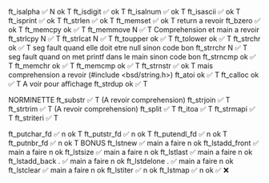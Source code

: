 ft_isalpha ✅  N ok T
ft_isdigit ✅  ok   T
ft_isalnum ✅  ok   T
ft_isascii ✅  ok   T
ft_isprint ✅  ok   T
ft_strlen  ✅  ok   T 
ft_memset  ✅   ok  T   return a revoir
ft_bzero   ✅   ok  T
ft_memcpy      ok ✅ T
ft_memmove      N ✅  T Comprehension et main a revoir
ft_strlcpy      N ✅  T
ft_strlcat      N ✅  T
ft_toupper     ok ✅  T
ft_tolower     ok ✅  T
ft_strchr      ok ✅  T  seg fault quand elle doit etre null sinon code bon
ft_strrchr     N  ✅  T  seg fault quand on met printf dans le main sinon code bon
ft_strncmp     ok ✅  T
ft_memchr      ok ✅  T
ft_memcmp      ok ✅  T
ft_strnstr ✅ ok      T mais comprehension a revoir (#include <bsd/string.h>)
ft_atoi        ok ✅ T
ft_calloc      ok  ✅ T A voir pour affichage
ft_strdup      ok  ✅ T

NORMINETTE
ft_substr   ✅   T   (A revoir comprehension)
ft_strjoin  ✅   T 
ft_strtrim  ✅   T  (A revoir comprehension)
ft_split    ✅   T
ft_itoa     ✅   T 
ft_strmapi  ✅   T
ft_striteri ✅  T

ft_putchar_fd ✅ n ok T
ft_putstr_fd  ✅ n ok T
ft_putendl_fd ✅ n ok T
ft_putnbr_fd  ✅ n ok  T
BONUS
ft_lstnew       ✅    main a faire n ok
ft_lstadd_front ✅    main a faire n ok
ft_lstsize      ✅    main a faire n ok
ft_lstlast      ✅    main a faire n ok
ft_lstadd_back . ✅  main a faire  n ok
ft_lstdelone . ✅  main a faire    n ok
ft_lstclear  ✅ main a faire     n ok
ft_lstiter  ✅                   n ok
ft_lstmap  ✅                    n ok
✅ ❌
